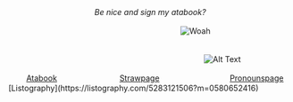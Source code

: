 　　　　　　　　　　　_Be nice and sign my atabook?_ <br />

　　　　　　　　　　　　　　　　　　　　　　![Woah](https://komarev.com/ghpvc/?username=gambling-addict)<br />
<br />



　　　　　　　　　　　　　　　　　　　　　　　　　![Alt Text](https://i.pinimg.com/originals/06/c8/a2/06c8a228c8946e8e79d30d5abbba3d19.gif) <br />



　　  [Atabook](https://forcas.atabook.org/)　　　　　　　　[Strawpage](https://4cas.straw.page/)　　　　　　　　　[Pronounspage](https://en.pronouns.page/@forcas_)　　　　　　　　[Listography](https://listography.com/5283121506?m=0580652416)





<!--
**gambling-addict/gambling-addict** is a ✨ _special_ ✨ repository because its `README.md` (this file) appears on your GitHub profile.

Here are some ideas to get you started:

- 🔭 I’m currently working on ...
- 🌱 I’m currently learning ...
- 👯 I’m looking to collaborate on ...
- 🤔 I’m looking for help with ...
- 💬 Ask me about ...
- 📫 How to reach me: ...
- 😄 Pronouns: ...
- ⚡ Fun fact: ...
-->
